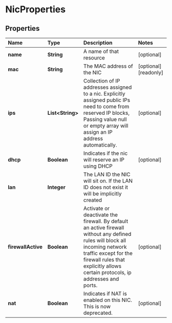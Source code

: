# NicProperties

## Properties

| Name | Type | Description | Notes |
| :--- | :--- | :--- | :--- |
| **name** | **String** | A name of that resource | \[optional\] |
| **mac** | **String** | The MAC address of the NIC | \[optional\] \[readonly\] |
| **ips** | **List&lt;String&gt;** | Collection of IP addresses assigned to a nic. Explicitly assigned public IPs need to come from reserved IP blocks, Passing value null or empty array will assign an IP address automatically. | \[optional\] |
| **dhcp** | **Boolean** | Indicates if the nic will reserve an IP using DHCP | \[optional\] |
| **lan** | **Integer** | The LAN ID the NIC will sit on. If the LAN ID does not exist it will be implicitly created |  |
| **firewallActive** | **Boolean** | Activate or deactivate the firewall. By default an active firewall without any defined rules will block all incoming network traffic except for the firewall rules that explicitly allows certain protocols, ip addresses and ports. | \[optional\] |
| **nat** | **Boolean** | Indicates if NAT is enabled on this NIC. This is now deprecated. | \[optional\] |

